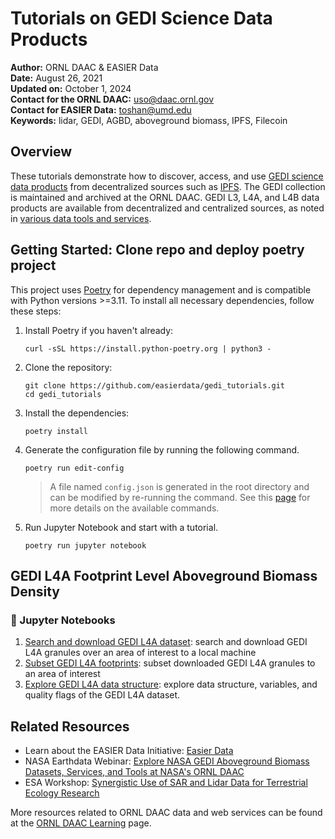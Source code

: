 # Tutorials on GEDI Science Data Products

**Author:** ORNL DAAC & EASIER Data       
**Date:** August 26, 2021       
**Updated on:** October 1, 2024       
**Contact for the ORNL DAAC:** uso@daac.ornl.gov       
**Contact for EASIER Data:** toshan@umd.edu       
**Keywords:** lidar, GEDI, AGBD, aboveground biomass, IPFS, Filecoin       


## Overview      
These tutorials demonstrate how to discover, access, and use [GEDI science data products](https://daac.ornl.gov/gedi) from decentralized sources such as [IPFS](https://docs.ipfs.tech/concepts/what-is-ipfs/). The GEDI collection is maintained and archived at the ORNL DAAC. GEDI L3, L4A, and L4B data products are available from decentralized and centralized sources, as noted in [various data tools and services](services.md).

## Getting Started: Clone repo and deploy poetry project

This project uses [Poetry](https://python-poetry.org/) for dependency management and is compatible with Python versions >=3.11. To install all necessary dependencies, follow these steps:

1. Install Poetry if you haven't already:

   ```shell
   curl -sSL https://install.python-poetry.org | python3 -
   ```

2. Clone the repository:

   ```shell
   git clone https://github.com/easierdata/gedi_tutorials.git
   cd gedi_tutorials
   ```

3. Install the dependencies:

   ```shell
   poetry install
   ```

4. Generate the configuration file by running the following command.

    ```shell
    poetry run edit-config
    ```

   > A file named `config.json` is generated in the root directory and can be modified by re-running the command. See this [page](scripts/README.md/#1-poetry_cmdspy) for more details on the available commands.

5. Run Jupyter Notebook and start with a tutorial.
    
    ```shell
    poetry run jupyter notebook
    ``` 

## GEDI L4A Footprint Level Aboveground Biomass Density
### :green_book: Jupyter Notebooks 
1. [Search and download GEDI L4A dataset](1_gedi_l4a_search_download.ipynb): search and download GEDI L4A granules over an area of interest to a local machine
2. [Subset GEDI L4A footprints](2_gedi_l4a_subsets.ipynb): subset downloaded GEDI L4A granules to an area of interest
3. [Explore GEDI L4A data structure](3_gedi_l4a_exploring_data.ipynb): explore data structure, variables, and quality flags of the GEDI L4A dataset. 


## Related Resources

- Learn about the EASIER Data Initiative: [Easier Data](https://easierdata.org/about)
- NASA Earthdata Webinar: [Explore NASA GEDI Aboveground Biomass Datasets, Services, and Tools at NASA's ORNL DAAC](https://daac.ornl.gov/resources/tutorials/2022_earthdata_webinar/)
- ESA Workshop: [Synergistic Use of SAR and Lidar Data for Terrestrial Ecology Research](https://daac.ornl.gov/resources/workshops/esa-2021-workshop/)

More resources related to ORNL DAAC data and web services can be found at the [ORNL DAAC Learning](https://daac.ornl.gov/resources/learning/) page.